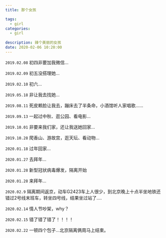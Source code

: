 ```yaml
---
title: 那个女孩    

tags:   
  - girl  
categories:
  - girl    
  
description: 辣个美丽的女孩    
date: 2020-02-06 10:20:00
---
```


`2019.02.08` 初四非要加我微信...

`2019.02.09` 初五没搭理她...

`2019.02.10` 初六...

`2019.05.18` 非让我去找她...

`2019.08.11` 死皮赖脸让我去，蹦床去了半条命，小酒馆听人家唱歌......

`2019.09.13` 一起过中秋、逛公园、看电影...

`2019.10.01` 非要来我们家，还让我送她回家...

`2019.10.28` 爬香山、游故宫，逛天坛、看动物...

`2020.01.18` 过年回家...

`2020.01.27` 去拜年...

`2020.01.28` 新型冠状病毒爆发，隔离开始

`2020.01.28` 来拜年...

`2020.02.9` 隔离期间返京，动车G2423车上人很少，到北京晚上十点半坐地铁还错过2号线末班车，转坐四号线，结果坐过站了....

`2020.02.14` 情人节吵架，why？

`2020.02.15` 错了错了错了！！！！

`2020.02.22` 一顿四个包子...北京隔离俩周马上结束。
